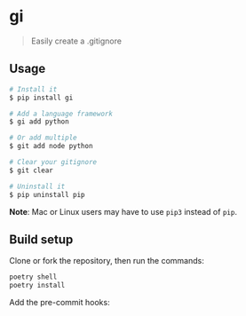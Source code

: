 # gi

> Easily create a .gitignore

## Usage

```bash
# Install it
$ pip install gi

# Add a language framework
$ gi add python

# Or add multiple
$ git add node python

# Clear your gitignore
$ git clear

# Uninstall it
$ pip uninstall pip
```

**Note**: Mac or Linux users may have to use `pip3` instead of `pip`.

## Build setup

Clone or fork the repository, then run the commands:

```bash
poetry shell
poetry install
```

Add the pre-commit hooks:

```bash

```
